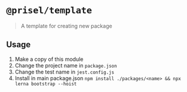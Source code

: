 # `@prisel/template`

> A template for creating new package

## Usage

1. Make a copy of this module
2. Change the project name in `package.json`
3. Change the test name in `jest.config.js`
4. Install in main package.json `npm install ./packages/<name> && npx lerna bootstrap --hoist`
